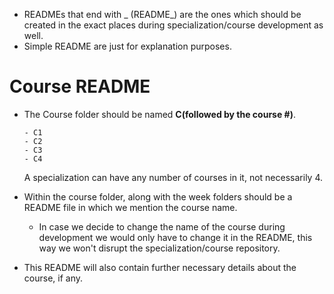 - READMEs that end with _ (README_) are the ones which should be created in the exact places during specialization/course development as well.
- Simple README are just for explanation purposes. 


# Course README

- The Course folder should be named __C(followed by the course #)__. 
      
      - C1
      - C2
      - C3
      - C4
  A specialization can have any number of courses in it, not necessarily 4.
  
- Within the course folder, along with the week folders should be a README file in which we mention the course name. 
  - In case we decide to change the name of the course during development we would only have to change it in the README, this way we won't disrupt the specialization/course repository.
- This README will also contain further necessary details about the course, if any. 


